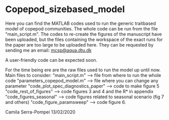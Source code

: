 # Copepod_sizebased_model
Here you can find the MATLAB codes used to run the generic traitbased model of copepod communities.
The whole code can be run from the file "main_script.m".
The codes to re-create the figures of the manuscript have been uploaded, but the files containing the workspace of the exact runs for the paper are too large to be uploaded here. They can be requested by sending me an email: mcsp@aqua.dtu.dk

A user-friendly code can be expected soon. 

For the time being ere are the raw files used to run the model up until now.
Main files to consider:
    "main_script.m" --> file from where to run the whole code
    "parameters_copepod_model.m" --> file where you can change any parameter
    "code_plot_spec_diagnostics_paper" --> code to make figure 5
    "code_rest_of_figures" --> code figures 3 and 4 and the R* in appendix
    "code_figures_seasonal" --> code figures related to seasonal scenario (fig 7 and others)
    "code_figure_paramsweep" --> code figure 6.
    

Camila Serra-Pompei 13/02/2020
